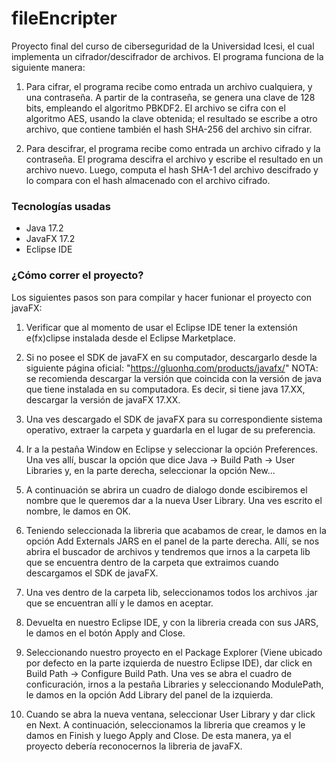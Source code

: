 # fileEncripter
Proyecto final del curso de ciberseguridad de la Universidad Icesi, el cual implementa un cifrador/descifrador de archivos. El programa funciona de la
siguiente manera:

1. Para cifrar, el programa recibe como entrada un archivo cualquiera, y una contraseña. A partir de la contraseña, se genera una clave de 128 bits, 
empleando el algoritmo PBKDF2. El archivo se cifra con el algoritmo AES, usando la clave obtenida; el resultado se escribe a otro archivo, que contiene 
también el hash SHA-256 del archivo sin cifrar.

2. Para descifrar, el programa recibe como entrada un archivo cifrado y la contraseña. El programa descifra el archivo y escribe el resultado en un 
archivo nuevo. Luego, computa el hash SHA-1 del archivo descifrado y lo compara con el hash almacenado con el archivo cifrado.


### Tecnologías usadas
- Java 17.2
- JavaFX 17.2
- Eclipse IDE


### ¿Cómo correr el proyecto?
Los siguientes pasos son para compilar y hacer funionar el proyecto con javaFX:

1. Verificar que al momento de usar el Eclipse IDE tener la extensión e(fx)clipse instalada desde el Eclipse Marketplace.

2. Si no posee el SDK de javaFX en su computador, descargarlo desde la siguiente página oficial: "https://gluonhq.com/products/javafx/" NOTA: se recomienda
descargar la versión que coincida con la versión de java que tiene instalada en su computadora. Es decir, si tiene java 17.XX, descargar la versión de 
javaFX 17.XX.

3. Una ves descargado el SDK de javaFX para su correspondiente sistema operativo, extraer la carpeta y guardarla en el lugar de su preferencia.

4. Ir a la pestaña Window en Eclipse y seleccionar la opción Preferences. Una ves allí, buscar la opción que dice Java -> Build Path -> User Libraries y, en la parte derecha, seleccionar la opción New...

5. A continuación se abrira un cuadro de dialogo donde escibiremos el nombre que le queremos dar a la nueva User Library. Una ves escrito el nombre, le damos en OK.

6. Teniendo seleccionada la libreria que acabamos de crear, le damos en la opción Add Externals JARS en el panel de la parte derecha. Allí, se nos abrira
el buscador de archivos y tendremos que irnos a la carpeta lib que se encuentra dentro de la carpeta que extraimos cuando descargamos el SDK de javaFX.

7. Una ves dentro de la carpeta lib, seleccionamos todos los archivos .jar que se encuentran allí y le damos en aceptar.

8. Devuelta en nuestro Eclipse IDE, y con la libreria creada con sus JARS, le damos en el botón Apply and Close.

9. Seleccionando nuestro proyecto en el Package Explorer (Viene ubicado por defecto en la parte izquierda de nuestro Eclipse IDE), 
dar click en Build Path -> Configure Build Path. Una ves se abra el cuadro de conficuración, irnos a la pestaña Libraries y seleccionando ModulePath, le damos en la opción Add Library del panel de la izquierda.

10. Cuando se abra la nueva ventana, seleccionar User Library y dar click en Next. A continuación, seleccionamos la libreria que creamos y le damos en Finish y luego Apply and Close. De esta manera, ya el proyecto debería reconocernos la libreria de javaFX.

